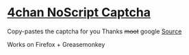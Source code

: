 # [4chan NoScript Captcha](https://github.com/dnsev/misc/raw/master/Userscripts/4chan_captcha.user.js)
Copy-pastes the captcha for you
Thanks ~~moot~~ google
[Source](https://github.com/dnsev/misc/blob/master/Userscripts/4chan_captcha.user.js)

Works on Firefox + Greasemonkey
